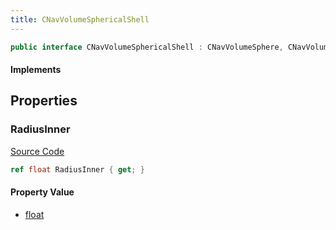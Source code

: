```yaml
---
title: CNavVolumeSphericalShell
---
```


```csharp
public interface CNavVolumeSphericalShell : CNavVolumeSphere, CNavVolume, ISchemaClass<CNavVolume>, ISchemaClass<CNavVolumeSphere>, ISchemaClass<CNavVolumeSphericalShell>, ISchemaField, ISchemaClass, INativeHandle
```

#### Implements

## Properties

### RadiusInner

[Source Code](https://github.com/swiftly-solution/swiftlys2/blob/beta/managed/src/SwiftlyS2.Generated/Schemas/Interfaces/CNavVolumeSphericalShell.cs#L16)

```csharp
ref float RadiusInner { get; }
```

#### Property Value

- [float](https://learn.microsoft.com/dotnet/api/system.single)

